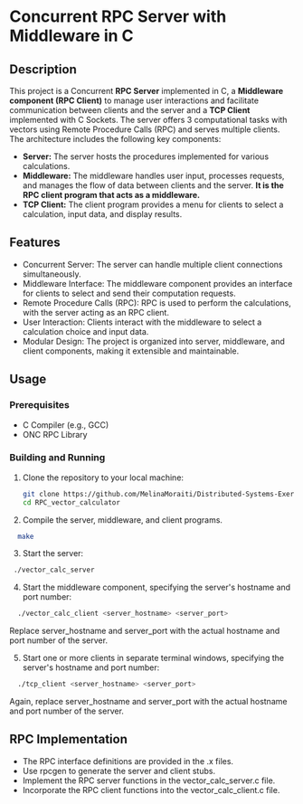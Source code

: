 # Concurrent RPC Server with Middleware in C

## Description

This project is a Concurrent **RPC Server** implemented in C, a **Middleware component (RPC Client)** to manage user interactions and facilitate communication between clients and the server and a **TCP Client** implemented with C Sockets. The server offers 3 computational tasks with vectors using Remote Procedure Calls (RPC) and serves multiple clients. The architecture includes the following key components:

- **Server:** The server hosts the procedures implemented for various calculations.
- **Middleware:** The middleware handles user input, processes requests, and manages the flow of data between clients and the server. **It is the RPC client program that acts as a middleware.**
- **TCP Client:** The client program provides a menu for clients to select a calculation, input data, and display results.

## Features

- Concurrent Server: The server can handle multiple client connections simultaneously.
- Middleware Interface: The middleware component provides an interface for clients to select and send their computation requests.
- Remote Procedure Calls (RPC): RPC is used to perform the calculations, with the server acting as an RPC client.
- User Interaction: Clients interact with the middleware to select a calculation choice and input data.
- Modular Design: The project is organized into server, middleware, and client components, making it extensible and maintainable.

## Usage

### Prerequisites

- C Compiler (e.g., GCC)
- ONC RPC Library

### Building and Running

1. Clone the repository to your local machine:

   ```bash
   git clone https://github.com/MelinaMoraiti/Distributed-Systems-Exercises.git
   cd RPC_vector_calculator
   ```
   
2. Compile the server, middleware, and client programs. 
  ```bash
    make 
  ```
3. Start the server:

  ```bash
   ./vector_calc_server
  ```
4. Start the middleware component, specifying the server's hostname and port number:

  ```bash
    ./vector_calc_client <server_hostname> <server_port>
  ```
Replace server_hostname and server_port with the actual hostname and port number of the server.

5. Start one or more clients in separate terminal windows, specifying the server's hostname and port number:

  ```bash
    ./tcp_client <server_hostname> <server_port>
  ```
Again, replace server_hostname and server_port with the actual hostname and port number of the server.
## RPC Implementation
- The RPC interface definitions are provided in the .x files.
- Use rpcgen to generate the server and client stubs.
- Implement the RPC server functions in the vector_calc_server.c file.
- Incorporate the RPC client functions into the vector_calc_client.c file.
